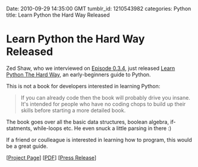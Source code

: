 Date: 2010-09-29 14:35:00 GMT
tumblr_id: 1210543982
categories: Python
title: Learn Python the Hard Way Released

# Learn Python the Hard Way Released

Zed Shaw, who we interviewed on [Episode 0.3.4](http://thechangelog.com/post/1087757312/episode-0-3-4-mongrel2-guitar-and-more-with-zed-shaw), just released [Learn Python The Hard Way](http://learnpythonthehardway.org/index), an early-beginners guide to Python. 

This is not a book for developers interested in learning Python:

> If you can already code then the book will probably drive you insane. It's intended for people who have no coding chops to build up their skills before starting a more detailed book.
 
The book goes over all the basic data structures, boolean algebra, if-statments, while-loops etc. He even snuck a little parsing in there :)

If a friend or coulleague is interested in learning how to program, this would be a great guide.



[[Project Page](http://learnpythonthehardway.org/)] 
[[PDF](http://learnpythonthehardway.org/static/LearnPythonTheHardWay.pdf)] 
[[Press Release](http://sheddingbikes.com/posts/1285754959.html)] 
